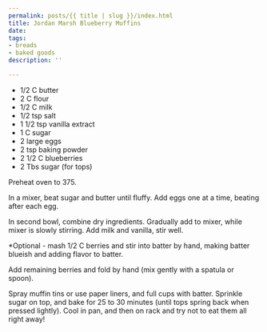 ```yaml
---
permalink: posts/{{ title | slug }}/index.html
title: Jordan Marsh Blueberry Muffins
date: 
tags:
- breads
- baked goods
description: ''

---
```

* 1/2 C butter
* 2 C flour
* 1/2 C milk
* 1/2 tsp salt
* 1 1/2 tsp vanilla extract
* 1 C sugar
* 2 large eggs
* 2 tsp baking powder
* 2 1/2 C blueberries
* 2 Tbs sugar (for tops)

Preheat oven to 375.

In a mixer, beat sugar and butter until fluffy. Add eggs one at a time, beating after each egg. 

In second bowl, combine dry ingredients. Gradually add to mixer, while mixer is slowly stirring. Add milk and vanilla, stir well. 

\*Optional - mash 1/2 C berries and stir into batter by hand, making batter blueish and adding flavor to batter. 

Add remaining berries and fold by hand (mix gently with a spatula or spoon). 

Spray muffin tins or use paper liners, and full cups with batter. Sprinkle sugar on top, and bake for 25 to 30 minutes (until tops spring back when pressed lightly). Cool in pan, and then on rack and try not to eat them all right away!
